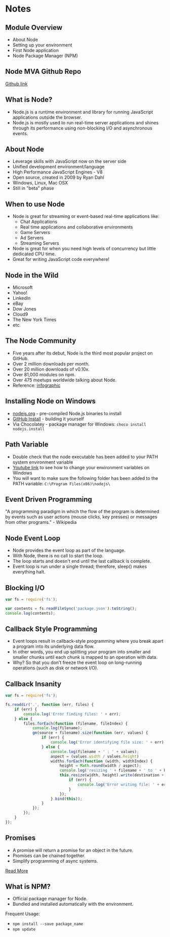# Notes

## Module Overview

* About Node
* Setting up your environment
* First Node application
* Node Package Manager (NPM)

## Node MVA Github Repo

[Github link](https://github.com/sayar/NodeMVA)

## What is Node?

* Node.js is a runtime environment and library for running JavaScript applications outside the browser.
* Node.js is mostly used to run real-time server applications and shines through its performance using non-blocking I/O and asynchronous events.

## About Node

* Leverage skills with JavaScript now on the server side
* Unified development environment/language
* High Performance JavaScript Engines - V8
* Open source, created in 2009 by Ryan Dahl
* Windows, Linux, Mac OSX
* Still in "beta" phase

## When to use Node

* Node is great for streaming or event-based real-time applications like:
	* Chat Applications
	* Real time applications and collaborative environments
	* Game Servers
	* Ad Servers
	* Streaming Servers
* Node is great for when you need high levels of concurrency but little dedicated CPU time.
* Great for writing JavaScript code everywhere!

## Node in the Wild

* Microsoft
* Yahoo!
* LinkedIn
* eBay
* Dow Jones
* Cloud9
* The New York Times
* etc.

## The Node Community

* Five years after its debut, Node is the third most popular project on GitHub.
* Over 2 million downloads per month.
* Over 20 million downloads of v0.10x.
* Over 81,000 modules on npm.
* Over 475 meetups worldwide talking about Node.
* Reference: [infographic](http://strongloop.com/node-js/infographic)

## Installing Node on Windows

* [nodejs.org](http://nodejs.org/) - pre-compiled Node.js binaries to install
* [GitHub Install](https://github.com/joyent/node/wiki/Installation) - building it yourself
* Via Chocolatey - package manager for Windows: `choco install nodejs.install`

## Path Variable

* Double check that the node executable has been added to your PATH system environment variable
* [Youtube link](https://www.youtube.com/watch?v=W9pg2FHeoq8) to see how to change your environment variables on Windows
* You will want to make sure the following folder has been added to the PATH variable: `C:\Program Files(x86)\nodejs\`

## Event Driven Programming

"A programming paradigm in which the flow of the program is determined by events such as user actions (mouse clicks, key presses) or messages from other programs." - Wikipedia

## Node Event Loop

* Node provides the event loop as part of the language.
* With Node, there is no call to start the loop.
* The loop starts and doesn't end until the last callback is complete.
* Event loop is run under a single thread; therefore, sleep() makes everything halt.

## Blocking I/O

```javascript
var fs = require('fs');

var contents = fs.readFileSync('package.json').toString();
console.log(contents);
```

## Callback Style Programming

* Event loops result in callback-style programming where you break apart a program into its underlying data flow.
* In other words, you end up splitting your program into smaller and smaller chunks until each chunk is mapped to an operation with data.
* Why? So that you don't freeze the event loop on long-running operations (such as disk or network I/O).

## Callback Insanity

```javascript
var fs = require('fs');

fs.readdir('.', function (err, files) {
	if (err) {
		console.log('Error finding files: ' + err);
	} else {
		files.forEach(function (filename, fileIndex) {
			console.log(filename);
			gm(source + filename).size(function (err, values) {
				if (err) {
					console.log('Error identifying file size: ' + err);
				} else {
					console.log(filename + ' : ' + values);
					aspect = (values.width / values.height)
					widths.forEach(function (width, widthIndex) {
						height = Math.round(width / aspect);
						console.log('resizing ' + filename + ' to ' + height + ' x ' + height);
						this.resize(width, height).write(destination + 'w' + width + '_' + filename, function (err) {
							if (err) {
								console.log('Error writing file: ' + err);
							}
						});
					}.bind(this));
				}
			});
		});
	}
});
```

## Promises

* A promise will return a promise for an object in the future.
* Promises can be chained together.
* Simplify programming of async systems.

[Read More](http://spin.atomicobject.com/2012/03/14/nodejs-and-asynchronous-programming-with-promises/)

## What is NPM?

* Official package manager for Node.
* Bundled and installed automatically with the environment.

Frequent Usage:
* `npm install --save package_name`
* `npm update`

